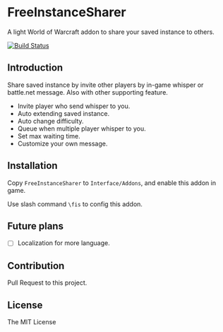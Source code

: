 # FreeInstanceSharer

A light World of Warcraft addon to share your saved instance to others.

[![Build Status](https://travis-ci.org/LiangYuxuan/FreeInstanceSharer.svg?branch=master)](https://travis-ci.org/LiangYuxuan/FreeInstanceSharer)

## Introduction

Share saved instance by invite other players by in-game whisper or battle.net message. Also with other supporting feature.

* Invite player who send whisper to you.
* Auto extending saved instance.
* Auto change difficulty.
* Queue when multiple player whisper to you.
* Set max waiting time.
* Customize your own message.

## Installation

Copy `FreeInstanceSharer` to `Interface/Addons`, and enable this addon in game.

Use slash command `\fis` to config this addon.

## Future plans

- [ ] Localization for more language.

## Contribution

Pull Request to this project.

## License

The MIT License
